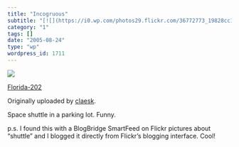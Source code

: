 ```yaml
---
title: "Incogruous"
subtitle: "[![](https://i0.wp.com/photos29.flickr.com/36772773_19828cc1b6_m.jpg?w=584)](http://www.flickr.com/p..."
category: "1"
tags: []
date: "2005-08-24"
type: "wp"
wordpress_id: 1711
---
```

[![](https://i0.wp.com/photos29.flickr.com/36772773_19828cc1b6_m.jpg?w=584)](http://www.flickr.com/photos/claesk/36772773/)
 
 [Florida-202](http://www.flickr.com/photos/claesk/36772773/)

 Originally uploaded by [claesk](http://www.flickr.com/people/claesk/).
 
Space shuttle in a parking lot. Funny.

p.s. I found this with a BlogBridge SmartFeed on Flickr pictures about “shuttle” and I blogged it directly from Flickr’s blogging interface. Cool!